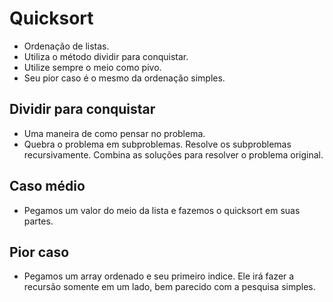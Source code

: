 # Quicksort
 - Ordenação de listas. 
 - Utiliza o método dividir para conquistar. 
 - Utilize sempre o meio como pivo.
 - Seu pior caso é o mesmo da ordenação simples. 

## Dividir para conquistar
 - Uma maneira de como pensar no problema.
 - Quebra o problema em subproblemas. Resolve os subproblemas recursivamente. Combina as soluções para resolver o problema original.

## Caso médio 
 - Pegamos um valor do meio da lista e fazemos o quicksort em suas partes. 

## Pior caso
 - Pegamos um array ordenado e seu primeiro indice. Ele irá fazer a recursão somente em um lado, bem parecido com a pesquisa simples.
